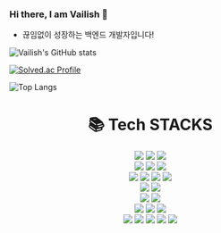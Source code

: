 ### Hi there, I am Vailish 👋
- 끊임없이 성장하는 백엔드 개발자입니다!

![Vailish's GitHub stats](https://github-readme-stats.vercel.app/api?username=Vailish&show_icons=true&theme=highcontrast)

[![Solved.ac Profile](http://mazassumnida.wtf/api/generate_badge?boj=Vailish)](https://solved.ac/Vailish)

![Top Langs](https://github-readme-stats.vercel.app/api/top-langs/?username=Vailish&layout=compact&theme=tokyonight)

<div align=center><h1>📚 Tech STACKS</h1></div>

<div align=center>
  <img src="https://img.shields.io/badge/java-FFB71B?style=for-the-badge&logo=openjdk&logoColor=black">
  <img src="https://img.shields.io/badge/python-3776AB?style=for-the-badge&logo=python&logoColor=white">
  <img src="https://img.shields.io/badge/javascript-F7DF1E?style=for-the-badge&logo=javascript&logoColor=black">
  <br>
  
  <img src="https://img.shields.io/badge/mysql-4479A1?style=for-the-badge&logo=mysql&logoColor=white">
  <img src="https://img.shields.io/badge/redis-DC382D?style=for-the-badge&logo=redis&logoColor=white">
  <img src="https://img.shields.io/badge/mongodb-47A248?style=for-the-badge&logo=mongodb&logoColor=white">
  <br>
  
  <img src="https://img.shields.io/badge/springboot-6DB33F?style=for-the-badge&logo=springboot&logoColor=white">
  <img src="https://img.shields.io/badge/spring-6DB33F?style=for-the-badge&logo=spring&logoColor=white">
  <img src="https://img.shields.io/badge/django-092E20?style=for-the-badge&logo=django&logoColor=white">
  <img src="https://img.shields.io/badge/vue.js-4FC08D?style=for-the-badge&logo=vue.js&logoColor=white"> 
  <br>
  
  <img src="https://img.shields.io/badge/springsecurity-6DB33F?style=for-the-badge&logo=springsecurity&logoColor=white">
  <img src="https://img.shields.io/badge/opencv-5C3EE8?style=for-the-badge&logo=opencv&logoColor=white">
  <br>
  
  <img src="https://img.shields.io/badge/amazons3-569A31?style=for-the-badge&logo=amazons3&logoColor=white"> 
  <img src="https://img.shields.io/badge/amazonec2-FF9900?style=for-the-badge&logo=amazonec2&logoColor=white">
  <br>
  
  <img src="https://img.shields.io/badge/html5-E34F26?style=for-the-badge&logo=html5&logoColor=white"> 
  <img src="https://img.shields.io/badge/css-1572B6?style=for-the-badge&logo=css3&logoColor=white">
  <img src="https://img.shields.io/badge/bootstrap-7952B3?style=for-the-badge&logo=bootstrap&logoColor=white">
  <br>
  
  <img src="https://img.shields.io/badge/github-181717?style=for-the-badge&logo=github&logoColor=white">
  <img src="https://img.shields.io/badge/GitLab-FC6D26?style=for-the-badge&logo=GitLab&logoColor=white">
  <img src="https://img.shields.io/badge/git-F05032?style=for-the-badge&logo=git&logoColor=white">
  <img src="https://img.shields.io/badge/notion-000000?style=for-the-badge&logo=notion&logoColor=white">
  <img src="https://img.shields.io/badge/jirasoftware-0052CC?style=for-the-badge&logo=jirasoftware&logoColor=white">
  <br>
  
</div>


<!--
**Vailish/Vailish** is a ✨ _special_ ✨ repository because its `README.md` (this file) appears on your GitHub profile.

Here are some ideas to get you started:

- 🔭 I’m currently working on ...
- 🌱 I’m currently learning ...
- 👯 I’m looking to collaborate on ...
- 🤔 I’m looking for help with ...
- 💬 Ask me about ...
- 📫 How to reach me: ...
- 😄 Pronouns: ...
- ⚡ Fun fact: ...
-->
